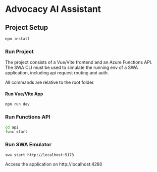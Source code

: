 # Advocacy AI Assistant

## Project Setup

```sh
npm install
```

### Run Project

The project consists of a Vue/Vite frontend and an Azure Functions API. The SWA CLI must be used to simulate the running env of a SWA application, including api request routing and auth. 

All commands are relative to the root folder. 

#### Run Vue/Vite App

```sh
npm run dev
```

### Run Functions API

```sh
cd api
func start
```

### Run SWA Emulator

```sh
swa start http://localhost:5173
```

Access the application on http://localhost:4280
